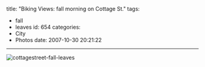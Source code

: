 title: "Biking Views: fall morning on Cottage St."
tags:
  - fall
  - leaves
id: 654
categories:
  - City
  - Photos
date: 2007-10-30 20:21:22
---

![](http://whereproject.files.wordpress.com/2009/11/cottagestreet-fall-leaves.jpg "cottagestreet-fall-leaves")